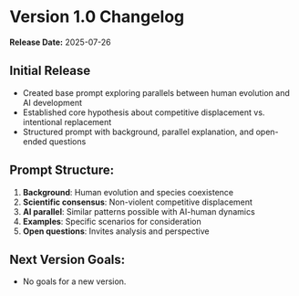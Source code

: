 # Version 1.0 Changelog

**Release Date:** 2025-07-26

## Initial Release
- Created base prompt exploring parallels between human evolution and AI development
- Established core hypothesis about competitive displacement vs. intentional replacement
- Structured prompt with background, parallel explanation, and open-ended questions

## Prompt Structure:
1. **Background**: Human evolution and species coexistence
2. **Scientific consensus**: Non-violent competitive displacement
3. **AI parallel**: Similar patterns possible with AI-human dynamics  
4. **Examples**: Specific scenarios for consideration
5. **Open questions**: Invites analysis and perspective

## Next Version Goals:
- No goals for a new version.
